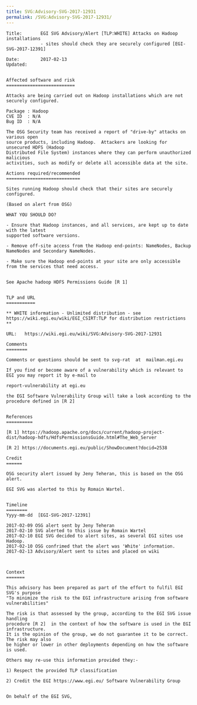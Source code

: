 ```yaml
---
title: SVG:Advisory-SVG-2017-12931
permalink: /SVG:Advisory-SVG-2017-12931/
---
```


    Title:       EGI SVG Advisory/Alert [TLP:WHITE] Attacks on Hadoop installations
                 - sites should check they are securely configured [EGI-SVG-2017-12391]

    Date:        2017-02-13
    Updated:


    Affected software and risk
    ==========================

    Attacks are being carried out on Hadoop installations which are not securely configured.

    Package : Hadoop
    CVE ID  : N/A
    Bug ID  : N/A

    The OSG Security team has received a report of "drive-by" attacks on various open
    source products, including Hadoop.  Attackers are looking for unsecured HDFS (Hadoop
    Distributed File System) instances where they can perform unauthorized malicious
    activities, such as modify or delete all accessible data at the site.

    Actions required/recommended
    ============================

    Sites running Hadoop should check that their sites are securely configured.

    (Based on alert from OSG)

    WHAT YOU SHOULD DO?

    - Ensure that Hadoop instances, and all services, are kept up to date with the latest
    supported software versions.

    - Remove off-site access from the Hadoop end-points: NameNodes, Backup NameNodes and Secondary NameNodes.

    - Make sure the Hadoop end-points at your site are only accessible from the services that need access.


    See Apache hadoop HDFS Permissions Guide [R 1]


    TLP and URL
    ===========

    ** WHITE information - Unlimited distribution - see
    https://wiki.egi.eu/wiki/EGI_CSIRT:TLP for distribution restrictions  **

    URL:   https://wiki.egi.eu/wiki/SVG:Advisory-SVG-2017-12931

    Comments
    ========

    Comments or questions should be sent to svg-rat  at  mailman.egi.eu

    If you find or become aware of a vulnerability which is relevant to EGI you may report it by e-mail to

    report-vulnerability at egi.eu

    the EGI Software Vulnerability Group will take a look according to the procedure defined in [R 2]


    References
    ==========

    [R 1] https://hadoop.apache.org/docs/current/hadoop-project-dist/hadoop-hdfs/HdfsPermissionsGuide.html#The_Web_Server

    [R 2] https://documents.egi.eu/public/ShowDocument?docid=2538

    Credit
    ======

    OSG security alert issued by Jeny Teheran, this is based on the OSG alert.

    EGI SVG was alerted to this by Romain Wartel.


    Timeline
    ========
    Yyyy-mm-dd  [EGI-SVG-2017-12391]

    2017-02-09 OSG alert sent by Jeny Teheran
    2017-02-10 SVG alerted to this issue by Romain Wartel
    2017-02-10 EGI SVG decided to alert sites, as several EGI sites use Hadoop.
    2017-02-10 OSG confrimed that the alert was 'White' information.
    2017-02-13 Advisory/Alert sent to sites and placed on wiki



    Context
    =======

    This advisory has been prepared as part of the effort to fulfil EGI SVG's purpose
    "To minimize the risk to the EGI infrastructure arising from software vulnerabilities"

    The risk is that assessed by the group, according to the EGI SVG issue handling
    procedure [R 2]  in the context of how the software is used in the EGI infrastructure.
    It is the opinion of the group, we do not guarantee it to be correct. The risk may also
    be higher or lower in other deployments depending on how the software is used.

    Others may re-use this information provided they:-

    1) Respect the provided TLP classification

    2) Credit the EGI https://www.egi.eu/ Software Vulnerability Group


    On behalf of the EGI SVG,